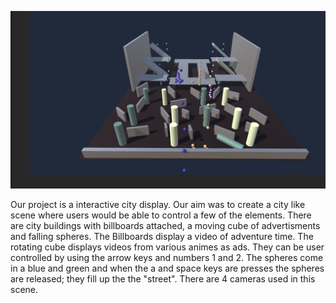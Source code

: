 ![alt text](https://github.com/imsd/Maci-Morris/blob/master/Unity%20Projects/week4hw/whatever.png)

Our project is a interactive city display. Our aim was to create a city like scene where users would be able to control a few of the elements. There are city buildings with billboards attached, a moving cube of advertisments and falling spheres. The Billboards display a video of adventure time. The rotating cube displays videos from various animes as ads. They can be user controlled by using the arrow keys and numbers 1 and 2. The spheres come in a blue and green and when the a and space keys are presses the spheres are released; they fill up the the "street". There are 4 cameras used in this scene. 